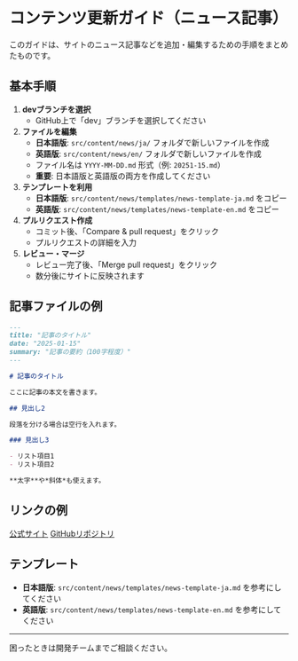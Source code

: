 # コンテンツ更新ガイド（ニュース記事）

このガイドは、サイトのニュース記事などを追加・編集するための手順をまとめたものです。

## 基本手順

1. **devブランチを選択**
   - GitHub上で「dev」ブランチを選択してください
2. **ファイルを編集**
   - **日本語版**: `src/content/news/ja/` フォルダで新しいファイルを作成
   - **英語版**: `src/content/news/en/` フォルダで新しいファイルを作成
   - ファイル名は `YYYY-MM-DD.md` 形式（例: `20251-15.md`）
   - **重要**: 日本語版と英語版の両方を作成してください
3. **テンプレートを利用**
   - **日本語版**: `src/content/news/templates/news-template-ja.md` をコピー
   - **英語版**: `src/content/news/templates/news-template-en.md` をコピー
4. **プルリクエスト作成**
   - コミット後、「Compare & pull request」をクリック
   - プルリクエストの詳細を入力
5. **レビュー・マージ**
   - レビュー完了後、「Merge pull request」をクリック
   - 数分後にサイトに反映されます

## 記事ファイルの例
```markdown
---
title: "記事のタイトル"
date: "2025-01-15"
summary: "記事の要約（100字程度）"
---

# 記事のタイトル

ここに記事の本文を書きます。

## 見出し2

段落を分ける場合は空行を入れます。

### 見出し3

- リスト項目1
- リスト項目2

**太字**や*斜体*も使えます。
```

## リンクの例
[公式サイト](https://nanofrontier.jp)
[GitHubリポジトリ](https://github.com/NanoFrontier/corporate-site)

## テンプレート
- **日本語版**: `src/content/news/templates/news-template-ja.md` を参考にしてください
- **英語版**: `src/content/news/templates/news-template-en.md` を参考にしてください

---

困ったときは開発チームまでご相談ください。 